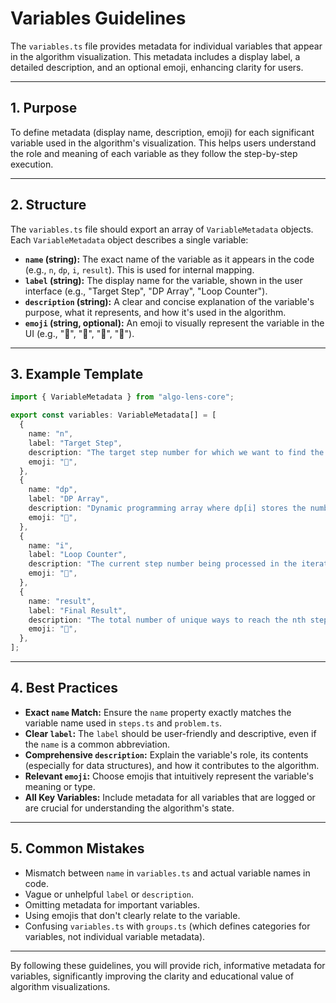 # Variables Guidelines

The `variables.ts` file provides metadata for individual variables that appear in the algorithm visualization. This metadata includes a display label, a detailed description, and an optional emoji, enhancing clarity for users.

---

## 1. Purpose

To define metadata (display name, description, emoji) for each significant variable used in the algorithm's visualization. This helps users understand the role and meaning of each variable as they follow the step-by-step execution.

---

## 2. Structure

The `variables.ts` file should export an array of `VariableMetadata` objects. Each `VariableMetadata` object describes a single variable:

- **`name` (string):** The exact name of the variable as it appears in the code (e.g., `n`, `dp`, `i`, `result`). This is used for internal mapping.
- **`label` (string):** The display name for the variable, shown in the user interface (e.g., "Target Step", "DP Array", "Loop Counter").
- **`description` (string):** A clear and concise explanation of the variable's purpose, what it represents, and how it's used in the algorithm.
- **`emoji` (string, optional):** An emoji to visually represent the variable in the UI (e.g., "🎯", "🔢", "🔄", "🏁").

---

## 3. Example Template

```ts
import { VariableMetadata } from "algo-lens-core";

export const variables: VariableMetadata[] = [
  {
    name: "n",
    label: "Target Step",
    description: "The target step number for which we want to find the number of ways.",
    emoji: "🎯",
  },
  {
    name: "dp",
    label: "DP Array",
    description: "Dynamic programming array where dp[i] stores the number of ways to reach step i.",
    emoji: "🔢",
  },
  {
    name: "i",
    label: "Loop Counter",
    description: "The current step number being processed in the iteration.",
    emoji: "🔄",
  },
  {
    name: "result",
    label: "Final Result",
    description: "The total number of unique ways to reach the nth step.",
    emoji: "🏁",
  },
];
```

---

## 4. Best Practices

- **Exact `name` Match:** Ensure the `name` property exactly matches the variable name used in `steps.ts` and `problem.ts`.
- **Clear `label`:** The `label` should be user-friendly and descriptive, even if the `name` is a common abbreviation.
- **Comprehensive `description`:** Explain the variable's role, its contents (especially for data structures), and how it contributes to the algorithm.
- **Relevant `emoji`:** Choose emojis that intuitively represent the variable's meaning or type.
- **All Key Variables:** Include metadata for all variables that are logged or are crucial for understanding the algorithm's state.

---

## 5. Common Mistakes

- Mismatch between `name` in `variables.ts` and actual variable names in code.
- Vague or unhelpful `label` or `description`.
- Omitting metadata for important variables.
- Using emojis that don't clearly relate to the variable.
- Confusing `variables.ts` with `groups.ts` (which defines categories for variables, not individual variable metadata).

---

By following these guidelines, you will provide rich, informative metadata for variables, significantly improving the clarity and educational value of algorithm visualizations.